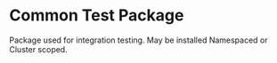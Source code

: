 # Common Test Package

Package used for integration testing.
May be installed Namespaced or Cluster scoped.
